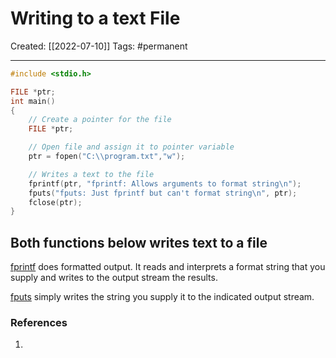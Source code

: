 

# Writing to a text File
Created:  [[2022-07-10]]
Tags: #permanent 

---
```C
#include <stdio.h>

FILE *ptr;
int main()
{
    // Create a pointer for the file
    FILE *ptr;

    // Open file and assign it to pointer variable
    ptr = fopen("C:\\program.txt","w");

    // Writes a text to the file
    fprintf(ptr, "fprintf: Allows arguments to format string\n");
    fputs("fputs: Just fprintf but can't format string\n", ptr);
    fclose(ptr);
}
```

## Both functions below writes text to a file
[fprintf](http://www.cplusplus.com/reference/clibrary/cstdio/fprintf/) does formatted output. 
It reads and interprets a format string that you supply and writes to the output stream the results. 

[fputs](http://www.cplusplus.com/reference/clibrary/cstdio/fputs/) simply writes the string you supply it to the indicated output stream.











### References
1. 